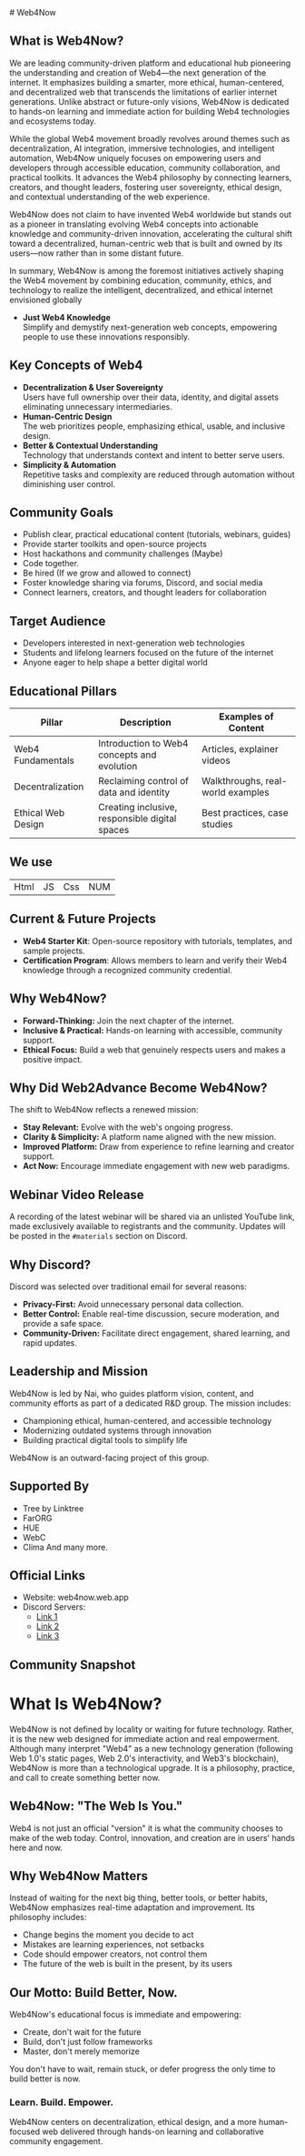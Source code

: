 <link rel="preload" as='style' href="https://actwu.github.io/md2.css"/>
<link rel="preload" as='script' href="https://cdn.jsdelivr.net/gh/iselang/iselang.github.io@main/num.min.js"/>
<link rel="stylesheet" href="https://actwu.github.io/md2.css"/>
<script src="https://cdn.jsdelivr.net/gh/iselang/iselang.github.io@main/num.min.js"></script>
<script>
app('Web4Now'); fav(17)
</script>
# Web4Now

## What is Web4Now?
We are leading community-driven platform and educational hub pioneering the understanding and creation of Web4—the next generation of the internet. It emphasizes building a smarter, more ethical, human-centered, and decentralized web that transcends the limitations of earlier internet generations. Unlike abstract or future-only visions, Web4Now is dedicated to hands-on learning and immediate action for building Web4 technologies and ecosystems today.

While the global Web4 movement broadly revolves around themes such as decentralization, AI integration, immersive technologies, and intelligent automation, Web4Now uniquely focuses on empowering users and developers through accessible education, community collaboration, and practical toolkits. It advances the Web4 philosophy by connecting learners, creators, and thought leaders, fostering user sovereignty, ethical design, and contextual understanding of the web experience.

Web4Now does not claim to have invented Web4 worldwide but stands out as a pioneer in translating evolving Web4 concepts into actionable knowledge and community-driven innovation, accelerating the cultural shift toward a decentralized, human-centric web that is built and owned by its users—now rather than in some distant future.

In summary, Web4Now is among the foremost initiatives actively shaping the Web4 movement by combining education, community, ethics, and technology to realize the intelligent, decentralized, and ethical internet envisioned globally

- **Just Web4 Knowledge**  
  Simplify and demystify next-generation web concepts, empowering people to use these innovations responsibly.

## Key Concepts of Web4

- **Decentralization & User Sovereignty**  
  Users have full ownership over their data, identity, and digital assets eliminating unnecessary intermediaries.
- **Human-Centric Design**  
  The web prioritizes people, emphasizing ethical, usable, and inclusive design.
- **Better & Contextual Understanding**  
  Technology that understands context and intent to better serve users.
- **Simplicity & Automation**  
  Repetitive tasks and complexity are reduced through automation without diminishing user control.

## Community Goals

- Publish clear, practical educational content (tutorials, webinars, guides)
- Provide starter toolkits and open-source projects
- Host hackathons and community challenges (Maybe)
- Code together.
- Be hired (If we grow and allowed to connect)
- Foster knowledge sharing via forums, Discord, and social media
- Connect learners, creators, and thought leaders for collaboration

## Target Audience

- Developers interested in next-generation web technologies
- Students and lifelong learners focused on the future of the internet
- Anyone eager to help shape a better digital world

## Educational Pillars

| Pillar                | Description                                     | Examples of Content                 |
|-----------------------|-------------------------------------------------|-------------------------------------|
| Web4 Fundamentals     | Introduction to Web4 concepts and evolution     | Articles, explainer videos          |
| Decentralization      | Reclaiming control of data and identity         | Walkthroughs, real-world examples   |
| Ethical Web Design    | Creating inclusive, responsible digital spaces  | Best practices, case studies        |

## We use

| | | | |
|-|-|-|-|
|Html | JS | Css | NUM

## Current & Future Projects

- **Web4 Starter Kit**: Open-source repository with tutorials, templates, and sample projects.
- **Certification Program**: Allows members to learn and verify their Web4 knowledge through a recognized community credential.

## Why Web4Now?

- **Forward-Thinking:** Join the next chapter of the internet.
- **Inclusive & Practical:** Hands-on learning with accessible, community support.
- **Ethical Focus:** Build a web that genuinely respects users and makes a positive impact.

## Why Did Web2Advance Become Web4Now?

The shift to Web4Now reflects a renewed mission:

- **Stay Relevant:** Evolve with the web's ongoing progress.
- **Clarity & Simplicity:** A platform name aligned with the new mission.
- **Improved Platform:** Draw from experience to refine learning and creator support.
- **Act Now:** Encourage immediate engagement with new web paradigms.

## Webinar Video Release

A recording of the latest webinar will be shared via an unlisted YouTube link, made exclusively available to registrants and the community. Updates will be posted in the `#materials` section on Discord.

## Why Discord?

Discord was selected over traditional email for several reasons:

- **Privacy-First:** Avoid unnecessary personal data collection.
- **Better Control:** Enable real-time discussion, secure moderation, and provide a safe space.
- **Community-Driven:** Facilitate direct engagement, shared learning, and rapid updates.

## Leadership and Mission

Web4Now is led by Nai, who guides platform vision, content, and community efforts as part of a dedicated R&D group. The mission includes:

- Championing ethical, human-centered, and accessible technology
- Modernizing outdated systems through innovation
- Building practical digital tools to simplify life

Web4Now is an outward-facing project of this group.

## Supported By
- Tree by Linktree
- FarORG
- HUE
- WebC
- Clima
And many more.

## Official Links

- Website: web4now.web.app
- Discord Servers:
    - [Link 1](discord.gg/35c2JzF98e)
    - [Link 2](discord.gg/cKE8b3d4rC)
    - [Link 3](discord.gg/pkbaH73eSQ)

## Community Snapshot

# What Is Web4Now?

Web4Now is not defined by locality or waiting for future technology. Rather, it is the new web designed for immediate action and real empowerment. Although many interpret "Web4" as a new technology generation (following Web 1.0's static pages, Web 2.0's interactivity, and Web3's blockchain), Web4Now is more than a technological upgrade. It is a philosophy, practice, and call to create something better now.

## Web4Now: "The Web Is You."

Web4 is not just an official "version" it is what the community chooses to make of the web today. Control, innovation, and creation are in users' hands here and now.

## Why Web4Now Matters

Instead of waiting for the next big thing, better tools, or better habits, Web4Now emphasizes real-time adaptation and improvement. Its philosophy includes:

- Change begins the moment you decide to act
- Mistakes are learning experiences, not setbacks
- Code should empower creators, not control them
- The future of the web is built in the present, by its users

## Our Motto: Build Better, Now.

Web4Now's educational focus is immediate and empowering:

- Create, don't wait for the future
- Build, don't just follow frameworks
- Master, don't merely memorize

You don't have to wait, remain stuck, or defer progress the only time to build better is now.

### Learn. Build. Empower.

Web4Now centers on decentralization, ethical design, and a more human-focused web delivered through hands-on learning and collaborative community engagement.

